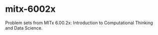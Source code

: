 # mitx-6002x
Problem sets from MITx 6.00.2x: Introduction to Computational Thinking and Data Science.
